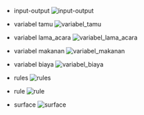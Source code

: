 * input-output
![input-output](https://user-images.githubusercontent.com/82427614/114522658-c414d500-9c6d-11eb-826c-20ce0079acea.png)

* variabel tamu
![variabel_tamu](https://user-images.githubusercontent.com/82427614/114522913-01796280-9c6e-11eb-91c2-77b16b6d2721.png)

* variabel lama_acara
![variabel_lama_acara](https://user-images.githubusercontent.com/82427614/114522936-08a07080-9c6e-11eb-9a14-b0a0c8ae3ac7.png)

* variabel makanan
![variabel_makanan](https://user-images.githubusercontent.com/82427614/114522969-10601500-9c6e-11eb-8440-906a2c26503a.png)

* variabel biaya
![variabel_biaya](https://user-images.githubusercontent.com/82427614/114523018-1ce46d80-9c6e-11eb-983b-e74201f3a85d.png) 

* rules
![rules](https://user-images.githubusercontent.com/82427614/114523309-603edc00-9c6e-11eb-8314-32e6348a6c89.png)

* rule
![rule](https://user-images.githubusercontent.com/82427614/114523353-6a60da80-9c6e-11eb-8d9f-e92299f90bf8.png)

* surface
![surface](https://user-images.githubusercontent.com/82427614/114523382-7056bb80-9c6e-11eb-8585-eea090884b01.png)
